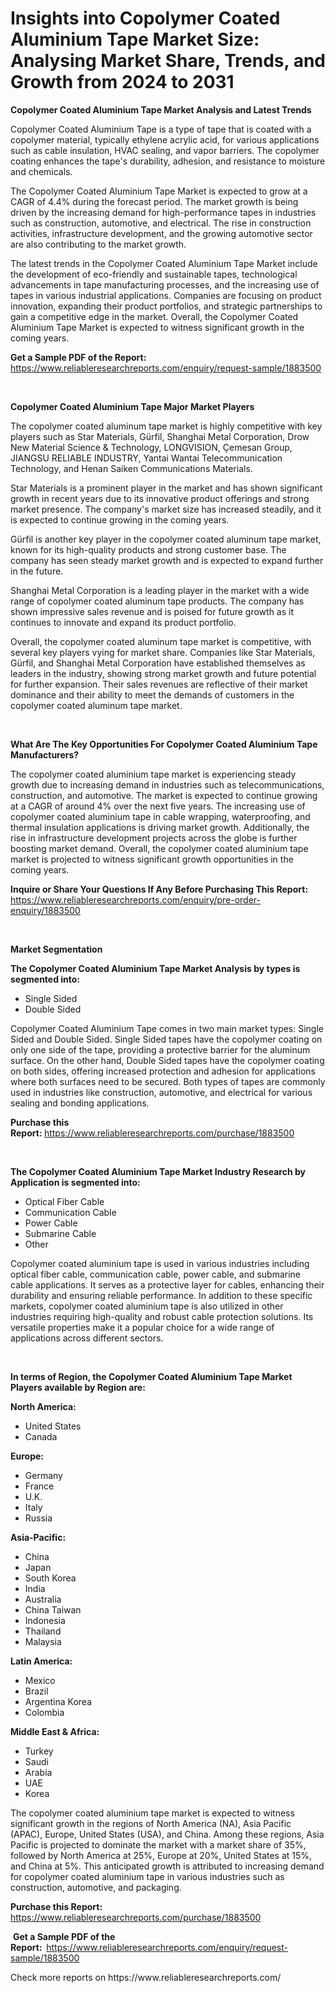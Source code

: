 <p><h1>Insights into Copolymer Coated Aluminium Tape Market Size: Analysing Market Share, Trends, and Growth from 2024 to 2031</h1></p><p><strong>Copolymer Coated Aluminium Tape Market Analysis and Latest Trends</strong></p>
<p><p>Copolymer Coated Aluminium Tape is a type of tape that is coated with a copolymer material, typically ethylene acrylic acid, for various applications such as cable insulation, HVAC sealing, and vapor barriers. The copolymer coating enhances the tape's durability, adhesion, and resistance to moisture and chemicals.</p><p>The Copolymer Coated Aluminium Tape Market is expected to grow at a CAGR of 4.4% during the forecast period. The market growth is being driven by the increasing demand for high-performance tapes in industries such as construction, automotive, and electrical. The rise in construction activities, infrastructure development, and the growing automotive sector are also contributing to the market growth.</p><p>The latest trends in the Copolymer Coated Aluminium Tape Market include the development of eco-friendly and sustainable tapes, technological advancements in tape manufacturing processes, and the increasing use of tapes in various industrial applications. Companies are focusing on product innovation, expanding their product portfolios, and strategic partnerships to gain a competitive edge in the market. Overall, the Copolymer Coated Aluminium Tape Market is expected to witness significant growth in the coming years.</p></p>
<p><strong>Get a Sample PDF of the Report:&nbsp;</strong> <a href="https://www.reliableresearchreports.com/enquiry/request-sample/1883500">https://www.reliableresearchreports.com/enquiry/request-sample/1883500</a></p>
<p>&nbsp;</p>
<p><strong>Copolymer Coated Aluminium Tape Major Market Players</strong></p>
<p><p>The copolymer coated aluminum tape market is highly competitive with key players such as Star Materials, Gürfil, Shanghai Metal Corporation, Drow New Material Science & Technology, LONGVISION, Çemesan Group, JIANGSU RELIABLE INDUSTRY, Yantai Wantai Telecommunication Technology, and Henan Saiken Communications Materials.</p><p>Star Materials is a prominent player in the market and has shown significant growth in recent years due to its innovative product offerings and strong market presence. The company's market size has increased steadily, and it is expected to continue growing in the coming years.</p><p>Gürfil is another key player in the copolymer coated aluminum tape market, known for its high-quality products and strong customer base. The company has seen steady market growth and is expected to expand further in the future.</p><p>Shanghai Metal Corporation is a leading player in the market with a wide range of copolymer coated aluminum tape products. The company has shown impressive sales revenue and is poised for future growth as it continues to innovate and expand its product portfolio.</p><p>Overall, the copolymer coated aluminum tape market is competitive, with several key players vying for market share. Companies like Star Materials, Gürfil, and Shanghai Metal Corporation have established themselves as leaders in the industry, showing strong market growth and future potential for further expansion. Their sales revenues are reflective of their market dominance and their ability to meet the demands of customers in the copolymer coated aluminum tape market.</p></p>
<p>&nbsp;</p>
<p><strong>What Are The Key Opportunities For Copolymer Coated Aluminium Tape Manufacturers?</strong></p>
<p><p>The copolymer coated aluminium tape market is experiencing steady growth due to increasing demand in industries such as telecommunications, construction, and automotive. The market is expected to continue growing at a CAGR of around 4% over the next five years. The increasing use of copolymer coated aluminium tape in cable wrapping, waterproofing, and thermal insulation applications is driving market growth. Additionally, the rise in infrastructure development projects across the globe is further boosting market demand. Overall, the copolymer coated aluminium tape market is projected to witness significant growth opportunities in the coming years.</p></p>
<p><strong>Inquire or Share Your Questions If Any Before Purchasing This Report:</strong> <a href="https://www.reliableresearchreports.com/enquiry/pre-order-enquiry/1883500">https://www.reliableresearchreports.com/enquiry/pre-order-enquiry/1883500</a></p>
<p>&nbsp;</p>
<p><strong>Market Segmentation</strong></p>
<p><strong>The Copolymer Coated Aluminium Tape Market Analysis by types is segmented into:</strong></p>
<p><ul><li>Single Sided</li><li>Double Sided</li></ul></p>
<p><p>Copolymer Coated Aluminium Tape comes in two main market types: Single Sided and Double Sided. Single Sided tapes have the copolymer coating on only one side of the tape, providing a protective barrier for the aluminum surface. On the other hand, Double Sided tapes have the copolymer coating on both sides, offering increased protection and adhesion for applications where both surfaces need to be secured. Both types of tapes are commonly used in industries like construction, automotive, and electrical for various sealing and bonding applications.</p></p>
<p><strong>Purchase this Report:&nbsp;</strong><a href="https://www.reliableresearchreports.com/purchase/1883500">https://www.reliableresearchreports.com/purchase/1883500</a></p>
<p>&nbsp;</p>
<p><strong>The Copolymer Coated Aluminium Tape Market Industry Research by Application is segmented into:</strong></p>
<p><ul><li>Optical Fiber Cable</li><li>Communication Cable</li><li>Power Cable</li><li>Submarine Cable</li><li>Other</li></ul></p>
<p><p>Copolymer coated aluminium tape is used in various industries including optical fiber cable, communication cable, power cable, and submarine cable applications. It serves as a protective layer for cables, enhancing their durability and ensuring reliable performance. In addition to these specific markets, copolymer coated aluminium tape is also utilized in other industries requiring high-quality and robust cable protection solutions. Its versatile properties make it a popular choice for a wide range of applications across different sectors.</p></p>
<p>&nbsp;</p>
<p><strong>In terms of Region, the Copolymer Coated Aluminium Tape Market Players available by Region are:</strong></p>
<p>
    <p> <strong> North America: </strong>
        <ul>
            <li>United States</li>
            <li>Canada</li>
        </ul>
        </p> 
    <p> <strong> Europe: </strong>
        <ul>
            <li>Germany</li>
            <li>France</li>
            <li>U.K.</li>
            <li>Italy</li>
            <li>Russia</li>
        </ul>
        </p> 
    <p> <strong> Asia-Pacific: </strong>
        <ul>
            <li>China</li>
            <li>Japan</li>
            <li>South Korea</li>
            <li>India</li>
            <li>Australia</li>
            <li>China Taiwan</li>
            <li>Indonesia</li>
            <li>Thailand</li>
            <li>Malaysia</li>
        </ul>
        </p> 
    <p> <strong> Latin America: </strong>
        <ul>
            <li>Mexico</li>
            <li>Brazil</li>
            <li>Argentina Korea</li>
            <li>Colombia</li>
        </ul>
        </p> 
    <p> <strong> Middle East & Africa: </strong>
        <ul>
            <li>Turkey</li>
            <li>Saudi</li>
            <li>Arabia</li>
            <li>UAE</li>
            <li>Korea</li>
        </ul>
    </p>
    </p>
<p><p>The copolymer coated aluminium tape market is expected to witness significant growth in the regions of North America (NA), Asia Pacific (APAC), Europe, United States (USA), and China. Among these regions, Asia Pacific is projected to dominate the market with a market share of 35%, followed by North America at 25%, Europe at 20%, United States at 15%, and China at 5%. This anticipated growth is attributed to increasing demand for copolymer coated aluminium tape in various industries such as construction, automotive, and packaging.</p></p>
<p><strong>Purchase this Report: </strong><a href="https://www.reliableresearchreports.com/purchase/1883500">https://www.reliableresearchreports.com/purchase/1883500</a></p>
<p>&nbsp;<strong>Get a Sample PDF of the Report:&nbsp;&nbsp;</strong><a href="https://www.reliableresearchreports.com/enquiry/request-sample/1883500">https://www.reliableresearchreports.com/enquiry/request-sample/1883500</a></p>
<p><strong></strong></p>
<p>Check more reports on https://www.reliableresearchreports.com/</p>